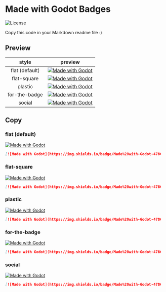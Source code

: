 # Made with Godot Badges

![License](https://img.shields.io/github/license/sh-cho/made-with-godot-badge?label=license)

Copy this code in your Markdown readme file :)


## Preview

|      style     |                                                                            preview                                                                           |
|:--------------:|:------------------------------------------------------------------------------------------------------------------------------------------------------------:|
| flat (default) | [![Made with Godot](https://img.shields.io/badge/Made%20with-Godot-478CBF?style=flat&logo=godot%20engine&logoColor=white)](https://godotengine.org)          |
|   flat-square  | [![Made with Godot](https://img.shields.io/badge/Made%20with-Godot-478CBF?style=flat-square&logo=godot%20engine&logoColor=white)](https://godotengine.org)   |
|     plastic    | [![Made with Godot](https://img.shields.io/badge/Made%20with-Godot-478CBF?style=plastic&logo=godot%20engine&logoColor=white)](https://godotengine.org)       |
|  for-the-badge | [![Made with Godot](https://img.shields.io/badge/Made%20with-Godot-478CBF?style=for-the-badge&logo=godot%20engine&logoColor=white)](https://godotengine.org) |
|     social     | [![Made with Godot](https://img.shields.io/badge/Made%20with-Godot-478CBF?style=social&logo=godot%20engine)](https://godotengine.org)                        |

## Copy

### flat (default)

[![Made with Godot](https://img.shields.io/badge/Made%20with-Godot-478CBF?style=flat&logo=godot%20engine&logoColor=white)](https://godotengine.org)
```markdown
[![Made with Godot](https://img.shields.io/badge/Made%20with-Godot-478CBF?style=flat&logo=godot%20engine&logoColor=white)](https://godotengine.org)
```

### flat-square

[![Made with Godot](https://img.shields.io/badge/Made%20with-Godot-478CBF?style=flat-square&logo=godot%20engine&logoColor=white)](https://godotengine.org)
```markdown
[![Made with Godot](https://img.shields.io/badge/Made%20with-Godot-478CBF?style=flat-square&logo=godot%20engine&logoColor=white)](https://godotengine.org)
```

### plastic

[![Made with Godot](https://img.shields.io/badge/Made%20with-Godot-478CBF?style=plastic&logo=godot%20engine&logoColor=white)](https://godotengine.org)
```markdown
[![Made with Godot](https://img.shields.io/badge/Made%20with-Godot-478CBF?style=plastic&logo=godot%20engine&logoColor=white)](https://godotengine.org)
```

### for-the-badge

[![Made with Godot](https://img.shields.io/badge/Made%20with-Godot-478CBF?style=for-the-badge&logo=godot%20engine&logoColor=white)](https://godotengine.org)
```markdown
[![Made with Godot](https://img.shields.io/badge/Made%20with-Godot-478CBF?style=for-the-badge&logo=godot%20engine&logoColor=white)](https://godotengine.org)
```

### social

[![Made with Godot](https://img.shields.io/badge/Made%20with-Godot-478CBF?style=social&logo=godot%20engine)](https://godotengine.org)
```markdown
[![Made with Godot](https://img.shields.io/badge/Made%20with-Godot-478CBF?style=social&logo=godot%20engine)](https://godotengine.org)
```

